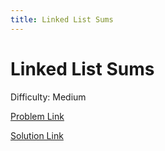 ```yaml
---
title: Linked List Sums
---
```


# Linked List Sums

Difficulty: Medium

[Problem Link](LinkedListSums.pdf)

[Solution Link](LinkedListSumsSolution.pdf)
